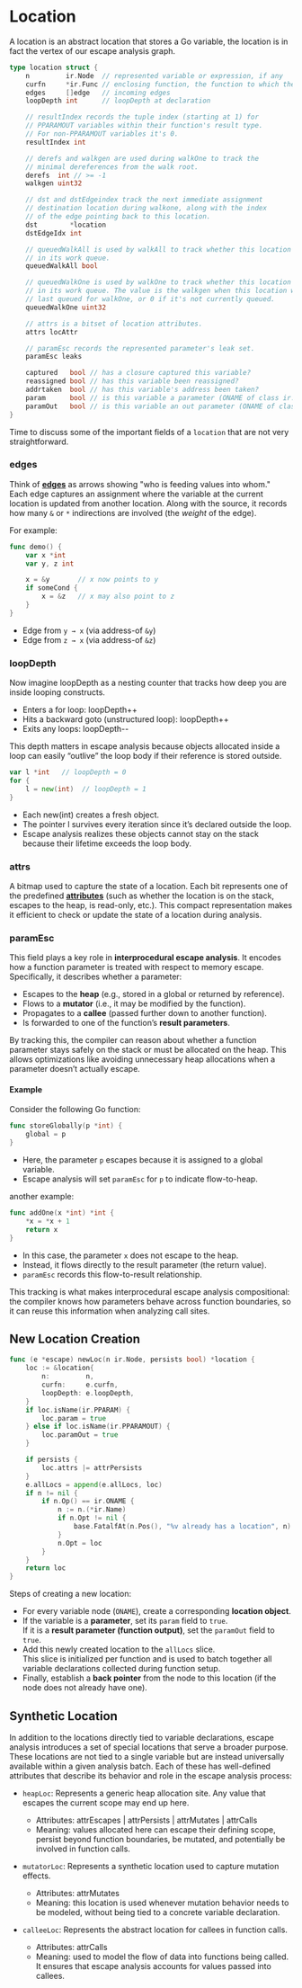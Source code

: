 # Location

A location is an abstract location that stores a Go variable, the location is in fact the vertex of our escape analysis graph.

```go
type location struct {
	n         ir.Node  // represented variable or expression, if any
	curfn     *ir.Func // enclosing function, the function to which the variable belong
	edges     []edge   // incoming edges
	loopDepth int      // loopDepth at declaration

	// resultIndex records the tuple index (starting at 1) for
	// PPARAMOUT variables within their function's result type.
	// For non-PPARAMOUT variables it's 0.
	resultIndex int

	// derefs and walkgen are used during walkOne to track the
	// minimal dereferences from the walk root.
	derefs  int // >= -1
	walkgen uint32

	// dst and dstEdgeindex track the next immediate assignment
	// destination location during walkone, along with the index
	// of the edge pointing back to this location.
	dst        *location
	dstEdgeIdx int

	// queuedWalkAll is used by walkAll to track whether this location is
	// in its work queue.
	queuedWalkAll bool

	// queuedWalkOne is used by walkOne to track whether this location is
	// in its work queue. The value is the walkgen when this location was
	// last queued for walkOne, or 0 if it's not currently queued.
	queuedWalkOne uint32

	// attrs is a bitset of location attributes.
	attrs locAttr

	// paramEsc records the represented parameter's leak set.
	paramEsc leaks

	captured   bool // has a closure captured this variable?
	reassigned bool // has this variable been reassigned?
	addrtaken  bool // has this variable's address been taken?
	param      bool // is this variable a parameter (ONAME of class ir.PPARAM)?
	paramOut   bool // is this variable an out parameter (ONAME of class ir.PPARAMOUT)?
}
```

Time to discuss some of the important fields of a `location` that are not very straightforward.

### edges

Think of [**edges**](https://github.com/ashu3103/go-compiler-notes/blob/main/middle-end/00-escape-analysis/01-entities/02-edge.md) as arrows showing "who is feeding values into whom."  
Each edge captures an assignment where the variable at the current location is updated from another location. Along with the source, it records how many `&` or `*` indirections are involved (the *weight* of the edge).

For example:

```go
func demo() {
	var x *int
	var y, z int

	x = &y       // x now points to y
	if someCond {
		x = &z   // x may also point to z
	}
}
```

- Edge from `y → x` (via address-of `&y`)
- Edge from `z → x` (via address-of `&z`)

### loopDepth

Now imagine loopDepth as a nesting counter that tracks how deep you are inside looping constructs.
- Enters a for loop: loopDepth++
- Hits a backward goto (unstructured loop): loopDepth++
- Exits any loops: loopDepth--

This depth matters in escape analysis because objects allocated inside a loop can easily “outlive” the loop body if their reference is stored outside.

```go
var l *int   // loopDepth = 0
for {
	l = new(int)  // loopDepth = 1
}
```

- Each new(int) creates a fresh object.
- The pointer l survives every iteration since it’s declared outside the loop.
- Escape analysis realizes these objects cannot stay on the stack because their lifetime exceeds the loop body.

### attrs  

A bitmap used to capture the state of a location. Each bit represents one of the predefined [**attributes**](https://github.com/ashu3103/go-compiler-notes/blob/main/middle-end/00-escape-analysis/01-entities/00-attributes.md) (such as whether the location is on the stack, escapes to the heap, is read-only, etc.). This compact representation makes it efficient to check or update the state of a location during analysis.  

### paramEsc  

This field plays a key role in **interprocedural escape analysis**. It encodes how a function parameter is treated with respect to memory escape. Specifically, it describes whether a parameter:  

- Escapes to the **heap** (e.g., stored in a global or returned by reference).  
- Flows to a **mutator** (i.e., it may be modified by the function).  
- Propagates to a **callee** (passed further down to another function).  
- Is forwarded to one of the function’s **result parameters**.  

By tracking this, the compiler can reason about whether a function parameter stays safely on the stack or must be allocated on the heap. This allows optimizations like avoiding unnecessary heap allocations when a parameter doesn’t actually escape.  

#### Example  

Consider the following Go function:  

```go
func storeGlobally(p *int) {
    global = p
}
```

- Here, the parameter `p` escapes because it is assigned to a global variable.
- Escape analysis will set `paramEsc` for `p` to indicate flow-to-heap.

another example:

```go
func addOne(x *int) *int {
    *x = *x + 1
    return x
}
```

- In this case, the parameter `x` does not escape to the heap.
- Instead, it flows directly to the result parameter (the return value).
- `paramEsc` records this flow-to-result relationship.

This tracking is what makes interprocedural escape analysis compositional: the compiler knows how parameters behave across function boundaries, so it can reuse this information when analyzing call sites.

## New Location Creation

```go
func (e *escape) newLoc(n ir.Node, persists bool) *location {
	loc := &location{
		n:         n,
		curfn:     e.curfn,
		loopDepth: e.loopDepth,
	}
	if loc.isName(ir.PPARAM) {
		loc.param = true
	} else if loc.isName(ir.PPARAMOUT) {
		loc.paramOut = true
	}

	if persists {
		loc.attrs |= attrPersists
	}
	e.allLocs = append(e.allLocs, loc)
	if n != nil {
		if n.Op() == ir.ONAME {
			n := n.(*ir.Name)
			if n.Opt != nil {
				base.FatalfAt(n.Pos(), "%v already has a location", n)
			}
			n.Opt = loc
		}
	}
	return loc
}
```

Steps of creating a new location:

- For every variable node (`ONAME`), create a corresponding **location object**.  
- If the variable is a **parameter**, set its `param` field to `true`.  
  If it is a **result parameter (function output)**, set the `paramOut` field to `true`.  
- Add this newly created location to the `allLocs` slice.  
  This slice is initialized per function and is used to batch together all variable declarations collected during function setup.  
- Finally, establish a **back pointer** from the node to this location (if the node does not already have one).

## Synthetic Location

In addition to the locations directly tied to variable declarations, escape analysis introduces a set of special locations that serve a broader purpose. These locations are not tied to a single variable but are instead universally available within a given analysis batch. Each of these has well-defined attributes that describe its behavior and role in the escape analysis process:

* `heapLoc`: Represents a generic heap allocation site. Any value that escapes the current scope may end up here.
   * Attributes: attrEscapes | attrPersists | attrMutates | attrCalls
   * Meaning: values allocated here can escape their defining scope, persist beyond function boundaries, be mutated, and potentially be involved in function calls.

* `mutatorLoc`: Represents a synthetic location used to capture mutation effects.
   * Attributes: attrMutates
   * Meaning: this location is used whenever mutation behavior needs to be modeled, without being tied to a concrete variable declaration.

* `calleeLoc`: Represents the abstract location for callees in function calls.
   * Attributes: attrCalls
   * Meaning: used to model the flow of data into functions being called. It ensures that escape analysis accounts for values passed into callees.

